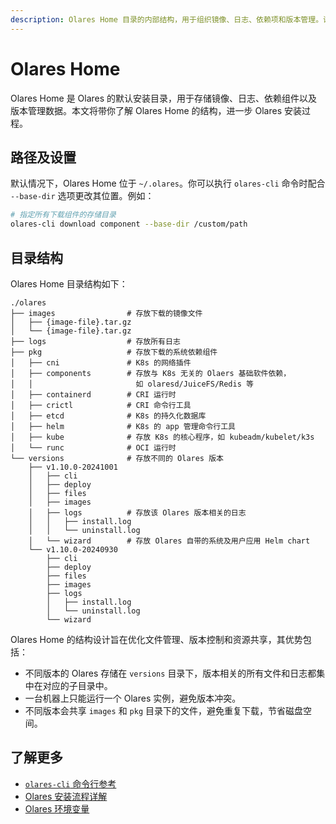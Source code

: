 ```yaml
---
description: Olares Home 目录的内部结构，用于组织镜像、日志、依赖项和版本管理。详细介绍默认安装目录的架构设计。
---
```

# Olares Home

Olares Home 是 Olares 的默认安装目录，用于存储镜像、日志、依赖组件以及版本管理数据。本文将带你了解 Olares Home 的结构，进一步 Olares 安装过程。

## 路径及设置

默认情况下，Olares Home 位于 `~/.olares`。你可以执行 `olares-cli` 命令时配合 `--base-dir` 选项更改其位置。例如：

```bash
# 指定所有下载组件的存储目录
olares-cli download component --base-dir /custom/path
```

## 目录结构

Olares Home 目录结构如下：

```
./olares
├── images                # 存放下载的镜像文件
│   ├── {image-file}.tar.gz
│   └── {image-file}.tar.gz
├── logs                  # 存放所有日志
├── pkg                   # 存放下载的系统依赖组件
│   ├── cni               # K8s 的网络插件
│   ├── components        # 存放与 K8s 无关的 Olaers 基础软件依赖，
│   │                       如 olaresd/JuiceFS/Redis 等
│   ├── containerd        # CRI 运行时
│   ├── crictl            # CRI 命令行工具
│   ├── etcd              # K8s 的持久化数据库
│   ├── helm              # K8s 的 app 管理命令行工具
│   ├── kube              # 存放 K8s 的核心程序，如 kubeadm/kubelet/k3s
│   └── runc              # OCI 运行时
└── versions              # 存放不同的 Olares 版本
    ├── v1.10.0-20241001
    │   ├── cli
    │   ├── deploy
    │   ├── files
    │   ├── images
    │   ├── logs          # 存放该 Olares 版本相关的日志
    │   │   ├── install.log
    │   │   └── uninstall.log
    │   └── wizard        # 存放 Olares 自带的系统及用户应用 Helm chart
    └── v1.10.0-20240930
        ├── cli
        ├── deploy
        ├── files
        ├── images
        ├── logs
        │   ├── install.log
        │   └── uninstall.log
        └── wizard
```

Olares Home 的结构设计旨在优化文件管理、版本控制和资源共享，其优势包括：
- 不同版本的 Olares 存储在 `versions` 目录下，版本相关的所有文件和日志都集中在对应的子目录中。
- 一台机器上只能运行一个 Olares 实例，避免版本冲突。
- 不同版本会共享 `images` 和 `pkg` 目录下的文件，避免重复下载，节省磁盘空间。

## 了解更多
- [`olares-cli` 命令行参考](../install/cli-1.11/olares-cli.md)
- [Olares 安装流程详解](installation-process.md)
- [Olares 环境变量](environment-variables.md)
